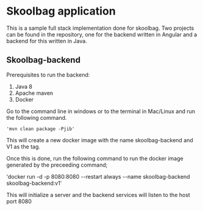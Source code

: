 # Skoolbag application

This is a sample full stack implementation done for skoolbag. Two projects can be found in the repository, one for the backend written in Angular and a backend for this written in Java.

## Skoolbag-backend

Prerequisites to run the backend:
1. Java 8
2. Apache maven
3. Docker

Go to the command line in windows or to the terminal in Mac/Linux and run the following command.

	'mvn clean package -Pjib'
	
This will create a new docker image with the name skoolbag-backend and V1 as the tag.

Once this is done, run the following command to run the docker image generated by the preceeding command;

'docker run -d -p 8080:8080 --restart always --name skoolbag-backend skoolbag-backend:v1'

This will initialize a server and the backend services will listen to the host port 8080
